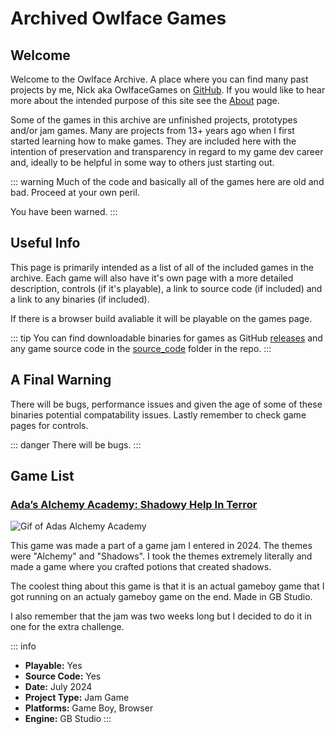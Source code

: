 # Archived Owlface Games

## Welcome

Welcome to the Owlface Archive. A place where you can find many past projects by me, Nick aka OwlfaceGames on [GitHub](https://github.com/OwlfaceGames). If you would like to hear more about the intended purpose of this site see the [About](./about.md) page.

Some of the games in this archive are unfinished projects, prototypes and/or jam games. Many are projects from 13+ years ago when I first started learning how to make games. They are included here with the intention of preservation and transparency in regard to my game dev career and, ideally to be helpful in some way to others just starting out.

::: warning
Much of the code and basically all of the games here are old and bad. Proceed at your own peril.

You have been warned.
:::

## Useful Info

This page is primarily intended as a list of all of the included games in the archive. Each game will also have it's own page with a more detailed description, controls (if it's playable), a link to source code (if included) and a link to any binaries (if included).

If there is a browser build avaliable it will be playable on the games page.

::: tip
You can find downloadable binaries for games as GitHub [releases](https://github.com/OwlfaceGames/owlface_archive/releases) and any game source code in the [source_code](https://github.com/OwlfaceGames/owlface_archive/tree/master/source_code) folder in the repo.
:::

## A Final Warning

There will be bugs, performance issues and given the age of some of these binaries potential compatability issues. Lastly remember to check game pages for controls.

::: danger
There will be bugs.
:::

## Game List

### [Ada’s Alchemy Academy: Shadowy Help In Terror](./ada.md)


![Gif of Adas Alchemy Academy](images/ada.gif)

This game was made a part of a game jam I entered in 2024. The themes were "Alchemy" and "Shadows". I took the themes extremely literally and made a game where you crafted potions that created shadows.

The coolest thing about this game is that it is an actual gameboy game that I got running on an actualy gameboy game on the end. Made in GB Studio.

I also remember that the jam was two weeks long but I decided to do it in one for the extra challenge.

::: info
- **Playable:** Yes 
- **Source Code:** Yes
- **Date:** July 2024
- **Project Type:** Jam Game
- **Platforms:** Game Boy, Browser
- **Engine:**  GB Studio
:::
